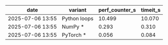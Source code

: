 | date | variant | perf_counter_s | timeit_s |
|---|---|---|---|
| 2025-07-06 13:55 | Python loops | 10.499 | 10.070 |
| 2025-07-06 13:55 | NumPy * | 0.293 | 0.310 |
| 2025-07-06 13:55 | PyTorch * | 0.056 | 0.084 |
